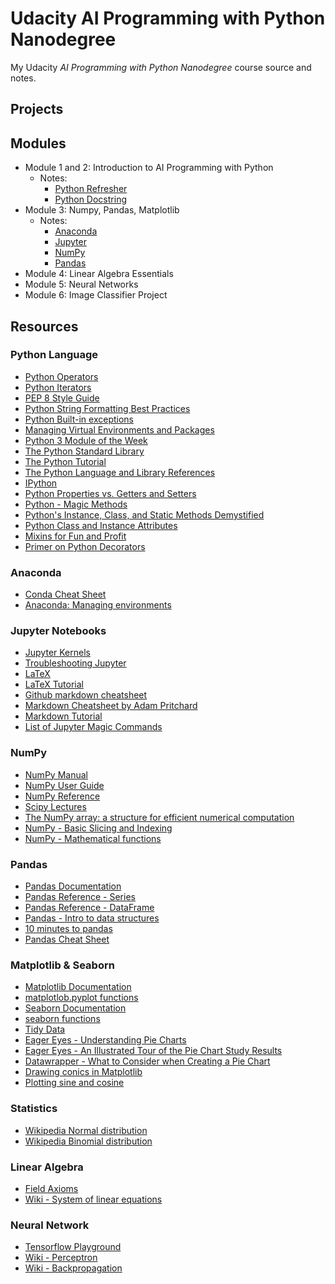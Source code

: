 # Udacity AI Programming with Python Nanodegree

My Udacity *AI Programming with Python Nanodegree* course source and notes.

## Projects


## Modules

- Module 1 and 2: Introduction to AI Programming with Python
  - Notes:
    - [Python Refresher](m1-2-python/python.md)
    - [Python Docstring](m1-2-python/python_docs.md)
- Module 3: Numpy, Pandas, Matplotlib
  - Notes:
    - [Anaconda](m1-2-python/anaconda.md)
    - [Jupyter](m1-2-python/jupyter.md)
    - [NumPy](m1-2-python/numpy.ipynb)
    - [Pandas](m1-2-python/pandas.ipynp)
- Module 4: Linear Algebra Essentials
- Module 5: Neural Networks
- Module 6: Image Classifier Project

## Resources

### Python Language
- [Python Operators](https://www.programiz.com/python-programming/operators)
- [Python Iterators](https://docs.python.org/3/tutorial/classes.html#iterators)
- [PEP 8 Style Guide](https://www.python.org/dev/peps/pep-0008/)
- [Python String Formatting Best Practices](https://realpython.com/python-string-formatting/)
- [Python Built-in exceptions](https://docs.python.org/3/library/exceptions.html)
- [Managing Virtual Environments and Packages](https://docs.python.org/3/tutorial/venv.html)
- [Python 3 Module of the Week](https://pymotw.com/3/)
- [The Python Standard Library](https://docs.python.org/3/library/)
- [The Python Tutorial](https://docs.python.org/3/tutorial/)
- [The Python Language and Library References](https://docs.python.org/3/index.html)
- [IPython](https://ipython.org/ipython-doc/3/interactive/tutorial.html)
- [Python Properties vs. Getters and Setters](https://www.python-course.eu/python3_properties.php)
- [Python - Magic Methods](https://www.tutorialsteacher.com/python/magic-methods-in-python)
- [Python's Instance, Class, and Static Methods Demystified](https://realpython.com/instance-class-and-static-methods-demystified/)
- [Python Class and Instance Attributes](https://www.python-course.eu/python3_class_and_instance_attributes.php)
- [Mixins for Fun and Profit](https://easyaspython.com/mixins-for-fun-and-profit-cb9962760556)
- [Primer on Python Decorators](https://realpython.com/primer-on-python-decorators/)

### Anaconda
- [Conda Cheat Sheet](https://docs.conda.io/projects/conda/en/latest/_downloads/843d9e0198f2a193a3484886fa28163c/conda-cheatsheet.pdf)
- [Anaconda: Managing environments](https://docs.conda.io/projects/conda/en/latest/user-guide/tasks/manage-environments.html#managing-environments)

### Jupyter Notebooks
- [Jupyter Kernels](https://github.com/jupyter/jupyter/wiki/Jupyter-kernels)
- [Troubleshooting Jupyter](https://jupyter-notebook.readthedocs.io/en/stable/troubleshooting.html#what-to-do-when-things-go-wrong)
- [LaTeX](https://www.latex-project.org/)
- [LaTeX Tutorial](https://www.latex-tutorial.com/)
- [Github markdown cheatsheet](https://guides.github.com/pdfs/markdown-cheatsheet-online.pdf)
- [Markdown Cheatsheet by Adam Pritchard](https://github.com/adam-p/markdown-here/wiki/Markdown-Cheatsheet)
- [Markdown Tutorial](https://commonmark.org/help/tutorial/)
- [List of Jupyter Magic Commands](https://ipython.readthedocs.io/en/stable/interactive/magics.html)


### NumPy

 - [NumPy Manual](https://docs.scipy.org/doc/numpy-1.13.0/contents.html)
 - [NumPy User Guide](https://numpy.org/devdocs/user/index.html)
 - [NumPy Reference](https://numpy.org/devdocs/reference/index.html)
 - [Scipy Lectures](http://www.scipy-lectures.org/intro/numpy/index.html)
 - [The NumPy array: a structure for efficient numerical computation](https://hal.inria.fr/inria-00564007/document)
 - [NumPy - Basic Slicing and Indexing](https://numpy.org/devdocs/reference/arrays.indexing.html?highlight=slicing#basic-slicing-and-indexing)
 - [NumPy - Mathematical functions](https://numpy.org/devdocs/reference/routines.math.html?highlight=arithmetic#mathematical-functions)

### Pandas

 - [Pandas Documentation](https://pandas.pydata.org/pandas-docs/stable/)
 - [Pandas Reference - Series](https://pandas.pydata.org/pandas-docs/stable/reference/series.html)
 - [Pandas Reference - DataFrame](https://pandas.pydata.org/pandas-docs/stable/reference/frame.html)
 - [Pandas - Intro to data structures](https://pandas.pydata.org/pandas-docs/stable/user_guide/dsintro.html)
 - [10 minutes to pandas](https://pandas.pydata.org/pandas-docs/stable/user_guide/10min.html)
 - [Pandas Cheat Sheet](https://pandas.pydata.org/Pandas_Cheat_Sheet.pdf)

### Matplotlib & Seaborn

- [Matplotlib Documentation](https://matplotlib.org/)
- [matplotlob.pyplot functions](https://matplotlib.org/api/_as_gen/matplotlib.pyplot.html)
- [Seaborn Documentation](https://seaborn.pydata.org/)
- [seaborn functions](https://seaborn.pydata.org/api.html)
- [Tidy Data](https://cran.r-project.org/web/packages/tidyr/vignettes/tidy-data.html)
- [Eager Eyes - Understanding Pie Charts](https://eagereyes.org/pie-charts)
- [Eager Eyes - An Illustrated Tour of the Pie Chart Study Results](https://eagereyes.org/blog/2016/an-illustrated-tour-of-the-pie-chart-study-results)
- [Datawrapper - What to Consider when Creating a Pie Chart](https://academy.datawrapper.de/article/127-what-to-consider-when-creating-a-pie-chart)
- [Drawing conics in Matplotlib](https://mmas.github.io/conics-matplotlib)
- [Plotting sine and cosine](https://pythonforundergradengineers.com/plotting-sin-cos-with-matplotlib.html)

### Statistics

 - [Wikipedia Normal distribution](https://en.wikipedia.org/wiki/Normal_distribution)
 - [Wikipedia Binomial distribution](https://en.wikipedia.org/wiki/Binomial_distribution)

 ### Linear Algebra

 - [Field Axioms](http://mathworld.wolfram.com/FieldAxioms.html)
 - [Wiki - System of linear equations](https://en.wikipedia.org/wiki/System_of_linear_equations)


 ### Neural Network

 - [Tensorflow Playground](https://playground.tensorflow.org/)
 - [Wiki - Perceptron](https://en.wikipedia.org/wiki/Perceptron)
 - [Wiki - Backpropagation](https://en.wikipedia.org/wiki/Backpropagation)